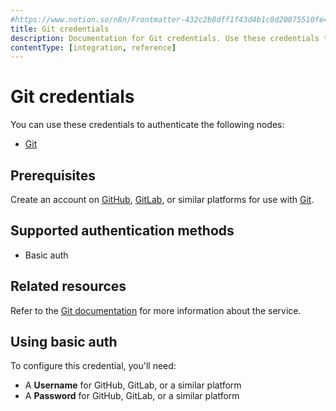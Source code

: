 ```yaml
---
#https://www.notion.so/n8n/Frontmatter-432c2b8dff1f43d4b1c8d20075510fe4
title: Git credentials
description: Documentation for Git credentials. Use these credentials to authenticate Git in n8n, a workflow automation platform.
contentType: [integration, reference]
---
```


# Git credentials

You can use these credentials to authenticate the following nodes:

- [Git](/integrations/builtin/core-nodes/n8n-nodes-base.git.md)

## Prerequisites

Create an account on [GitHub](https://github.com), [GitLab](https://about.gitlab.com/), or similar platforms for use with [Git](https://git-scm.com).

## Supported authentication methods

- Basic auth

## Related resources

Refer to the [Git documentation](https://git-scm.com/doc) for more information about the service.

## Using basic auth

To configure this credential, you'll need:

- A **Username** for GitHub, GitLab, or a similar platform
- A **Password** for GitHub, GitLab, or a similar platform

